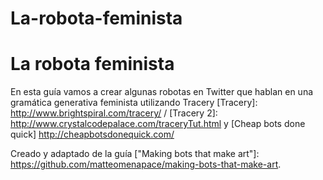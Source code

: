 # La-robota-feminista

# La robota feminista
En esta guía vamos a crear algunas robotas en Twitter que hablan en una gramática generativa feminista utilizando Tracery 
[Tracery]: <http://www.brightspiral.com/tracery/> / [Tracery 2]: <http://www.crystalcodepalace.com/traceryTut.html> y [Cheap bots done quick] <http://cheapbotsdonequick.com/>

Creado y adaptado de la guía ["Making bots that make art"]: <https://github.com/matteomenapace/making-bots-that-make-art>.

